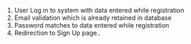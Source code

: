 1. User Log in to system with data entered while registration
2. Email validation which is already retained in database
3. Password matches to data entered while registration
4. Redirection to Sign Up page..
